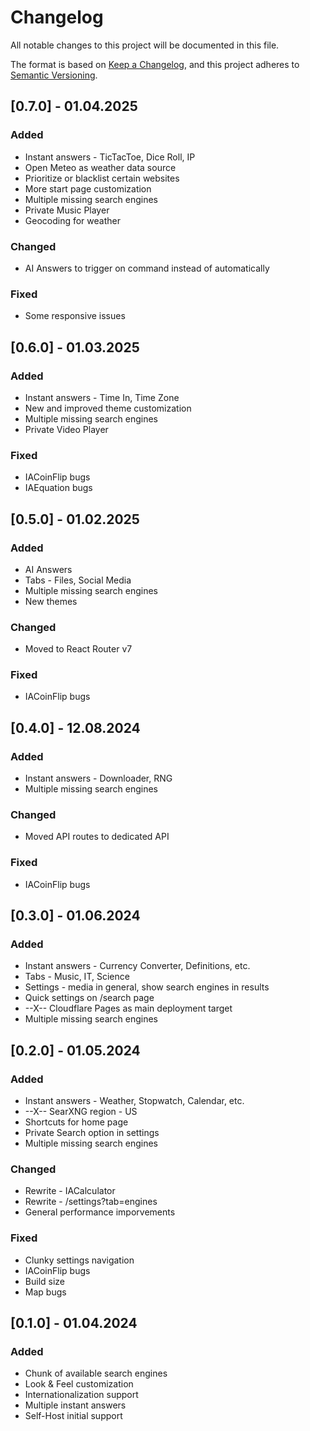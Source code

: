 # Changelog

All notable changes to this project will be documented in this file.

The format is based on [Keep a Changelog](https://keepachangelog.com/en/1.0.0/),
and this project adheres to [Semantic Versioning](https://semver.org/spec/v2.0.0.html).

## [0.7.0] - 01.04.2025

### Added

- Instant answers - TicTacToe, Dice Roll, IP
- Open Meteo as weather data source
- Prioritize or blacklist certain websites
- More start page customization
- Multiple missing search engines
- Private Music Player
- Geocoding for weather

### Changed

- AI Answers to trigger on command instead of automatically

### Fixed

- Some responsive issues

## [0.6.0] - 01.03.2025

### Added

- Instant answers - Time In, Time Zone
- New and improved theme customization
- Multiple missing search engines
- Private Video Player

### Fixed

- IACoinFlip bugs
- IAEquation bugs

## [0.5.0] - 01.02.2025

### Added

- AI Answers
- Tabs - Files, Social Media
- Multiple missing search engines
- New themes

### Changed

- Moved to React Router v7

### Fixed

- IACoinFlip bugs

## [0.4.0] - 12.08.2024

### Added

- Instant answers - Downloader, RNG
- Multiple missing search engines

### Changed

- Moved API routes to dedicated API

### Fixed

- IACoinFlip bugs

## [0.3.0] - 01.06.2024

### Added

- Instant answers - Currency Converter, Definitions, etc.
- Tabs - Music, IT, Science
- Settings - media in general, show search engines in results
- Quick settings on /search page
- --X-- Cloudflare Pages as main deployment target
- Multiple missing search engines

## [0.2.0] - 01.05.2024

### Added

- Instant answers - Weather, Stopwatch, Calendar, etc.
- --X-- SearXNG region - US
- Shortcuts for home page
- Private Search option in settings
- Multiple missing search engines

### Changed

- Rewrite - IACalculator
- Rewrite - /settings?tab=engines
- General performance imporvements

### Fixed

- Clunky settings navigation
- IACoinFlip bugs
- Build size
- Map bugs

## [0.1.0] - 01.04.2024

### Added

- Chunk of available search engines
- Look & Feel customization
- Internationalization support
- Multiple instant answers
- Self-Host initial support
